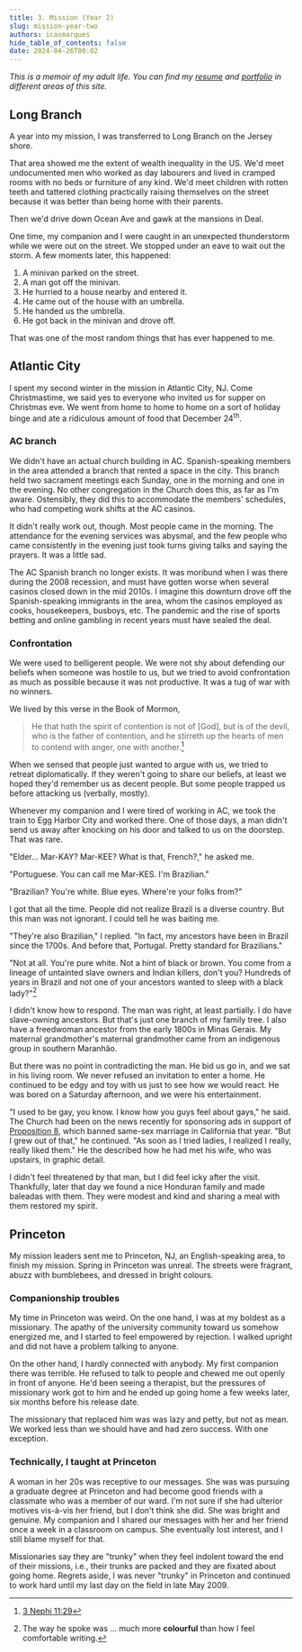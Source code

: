```yaml
---
title: 3. Mission (Year 2)
slug: mission-year-two
authors: icasmarques
hide_table_of_contents: false
date: 2024-04-26T00:02
---
```


*This is a memoir of my adult life. You can find my [resume](/docs/resume/intro) and [portfolio](/docs/portfolio/intro) in different areas of this site.* 

## Long Branch

A year into my mission, I was transferred to Long Branch on the Jersey shore. 

That area showed me the extent of wealth inequality in the US. We'd meet undocumented men who worked as day labourers and lived in cramped rooms with no beds or furniture of any kind. We'd meet children with rotten teeth and tattered clothing practically raising themselves on the street because it was better than being home with their parents.

Then we'd drive down Ocean Ave and gawk at the mansions in Deal.

One time, my companion and I were caught in an unexpected thunderstorm while we were out on the street. We stopped under an eave to wait out the storm. A few moments later, this happened:

1. A minivan parked on the street.
1. A man got off the minivan.
1. He hurried to a house nearby and entered it.
1. He came out of the house with an umbrella.
1. He handed us the umbrella.
1. He got back in the minivan and drove off.

That was one of the most random things that has ever happened to me.

## Atlantic City

I spent my second winter in the mission in Atlantic City, NJ. Come Christmastime, we said yes to everyone who invited us for supper on Christmas eve. We went from home to home to home on a sort of holiday binge and ate a ridiculous amount of food that December 24<sup>th</sup>.

### AC branch

We didn't have an actual church building in AC. Spanish-speaking members in the area attended a branch that rented a space in the city. This branch held two sacrament meetings each Sunday, one in the morning and one in the evening. No other congregation in the Church does this, as far as I'm aware. Ostensibly, they did this to accommodate the members' schedules, who had competing work shifts at the AC casinos.

It didn't really work out, though. Most people came in the morning. The attendance for the evening services was abysmal, and the few people who came consistently in the evening just took turns giving talks and saying the prayers. It was a little sad.

The AC Spanish branch no longer exists. It was moribund when I was there during the 2008 recession, and must have gotten worse when several casinos closed down in the mid 2010s. I imagine this downturn drove off the Spanish-speaking immigrants in the area, whom the casinos employed as cooks, housekeepers, busboys, etc. The pandemic and the rise of sports betting and online gambling in recent years must have sealed the deal.

### Confrontation

We were used to belligerent people. We were not shy about defending our beliefs when someone was hostile to us, but we tried to avoid confrontation as much as possible because it was not productive. It was a tug of war with no winners.

We lived by this verse in the Book of Mormon,

> He that hath the spirit of contention is not of [God], but is of the devil, who is the father of contention, and he stirreth up the hearts of men to contend with anger, one with another.[^1]

When we sensed that people just wanted to argue with us, we tried to retreat diplomatically. If they weren't going to share our beliefs, at least we hoped they'd remember us as decent people. But some people trapped us before attacking us (verbally, mostly).

Whenever my companion and I were tired of working in AC, we took the train to Egg Harbor City and worked there. One of those days, a man didn't send us away after knocking on his door and talked to us on the doorstep. That was rare.

"Elder... Mar-KAY? Mar-KEE? What is that, French?," he asked me.

"Portuguese. You can call me Mar-KES. I'm Brazilian."

"Brazilian? You're white. Blue eyes. Where're your folks from?"

I got that all the time. People did not realize Brazil is a diverse country. But this man was not ignorant. I could tell he was baiting me.

"They're also Brazilian," I replied. "In fact, my ancestors have been in Brazil since the 1700s. And before that, Portugal. Pretty standard for Brazilians."

"Not at all. You're pure white. Not a hint of black or brown. You come from a lineage of untainted slave owners and Indian killers, don't you? Hundreds of years in Brazil and not one of your ancestors wanted to sleep with a black lady?"[^2]

I didn't know how to respond. The man was right, at least partially. I do have slave-owning ancestors. But that's just one branch of my family tree. I also have a freedwoman ancestor from the early 1800s in Minas Gerais. My maternal grandmother's maternal grandmother came from an indigenous group in southern Maranhão.

But there was no point in contradicting the man. He bid us go in, and we sat in his living room. We never refused an invitation to enter a home. He continued to be edgy and toy with us just to see how we would react. He was bored on a Saturday afternoon, and we were his entertainment.

"I used to be gay, you know. I know how you guys feel about gays," he said. The Church had been on the news recently for sponsoring ads in support of [Proposition 8](https://library.law.howard.edu/civilrightshistory/lgbtq/prop8), which banned same-sex marriage in California that year. "But I grew out of that," he continued. "As soon as I tried ladies, I realized I really, really liked them." He the described how he had met his wife, who was upstairs, in graphic detail. 

I didn't feel threatened by that man, but I did feel icky after the visit. Thankfully, later that day we found a nice Honduran family and made baleadas with them. They were modest and kind and sharing a meal with them restored my spirit.

## Princeton

My mission leaders sent me to Princeton, NJ, an English-speaking area, to finish my mission. Spring in Princeton was unreal. The streets were fragrant, abuzz with bumblebees, and dressed in bright colours.

### Companionship troubles

My time in Princeton was weird. On the one hand, I was at my boldest as a missionary. The apathy of the university community toward us somehow energized me, and I started to feel empowered by rejection. I walked upright and did not have a problem talking to anyone.

On the other hand, I hardly connected with anybody. My first companion there was terrible. He refused to talk to people and chewed me out openly in front of anyone. He'd been seeing a therapist, but the pressures of missionary work got to him and he ended up going home a few weeks later, six months before his release date.

The missionary that replaced him was was lazy and petty, but not as mean. We worked less than we should have and had zero success. With one exception.

### Technically, I taught at Princeton

A woman in her 20s was receptive to our messages. She was was pursuing a graduate degree at Princeton and had become good friends with a classmate who was a member of our ward. I'm not sure if she had ulterior motives vis-à-vis her friend, but I don't think she did. She was bright and genuine. My companion and I shared our messages with her and her friend once a week in a classroom on campus. She eventually lost interest, and I still blame myself for that. 

Missionaries say they are "trunky" when they feel indolent toward the end of their missions, i.e., their trunks are packed and they are fixated about going home. Regrets aside, I was never "trunky" in Princeton and continued to work hard until my last day on the field in late May 2009.

[^1]: [3 Nephi 11:29](https://www.churchofjesuschrist.org/study/scriptures/bofm/3-ne/11?lang=eng&id=p29#p29)
[^2]: The way he spoke was ... much more **colourful** than how I feel comfortable writing.
